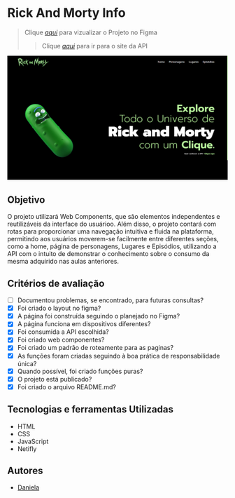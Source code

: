 # Rick And Morty Info

> Clique _[aqui](https://www.figma.com/file/3JkhWsPMAB15mkO3sjp485/Site-Rick-and-Morty?type=design&node-id=90-85&t=AuLgw4revgkJMKCs-0)_ para vizualizar o Projeto no Figma
> > Clique _[aqui](https://rickandmortyapi.com)_ para ir para o site da API

![](./img/home-rickandmorty.PNG)


## Objetivo

O projeto utilizará Web Components, que são elementos independentes e reutilizáveis da interface do usuárioo. Além disso, o projeto contará com rotas para proporcionar uma navegação intuitiva e fluida na plataforma, permitindo aos usuários moverem-se facilmente entre diferentes seções, como a home, página de personagens, Lugares e Episódios, utilizando a API com o intuito de demonstrar o conhecimento sobre o consumo da mesma adquirido nas aulas anteriores.

## Critérios de avaliação
- [ ]  Documentou problemas, se encontrado, para futuras consultas?
- [x]  Foi criado o layout no figma?
- [x]  A página foi construída seguindo o planejado no Figma?
- [x]  A página funciona em dispositivos diferentes?
- [x]  Foi consumida a API escolhida?
- [x]  Foi criado web componentes?
- [x]  Foi criado um padrão de roteamente para as paginas?
- [x]  As funções foram criadas seguindo à boa prática de responsabilidade única?
- [x]  Quando possível, foi criado funções puras?
- [x]  O projeto está publicado?
- [x]  Foi criado o arquivo README.md?

## Tecnologias e ferramentas Utilizadas

* HTML 
* CSS
* JavaScript
* Netifly

## Autores
* [Daniela](https://github.com/D4kii)

















